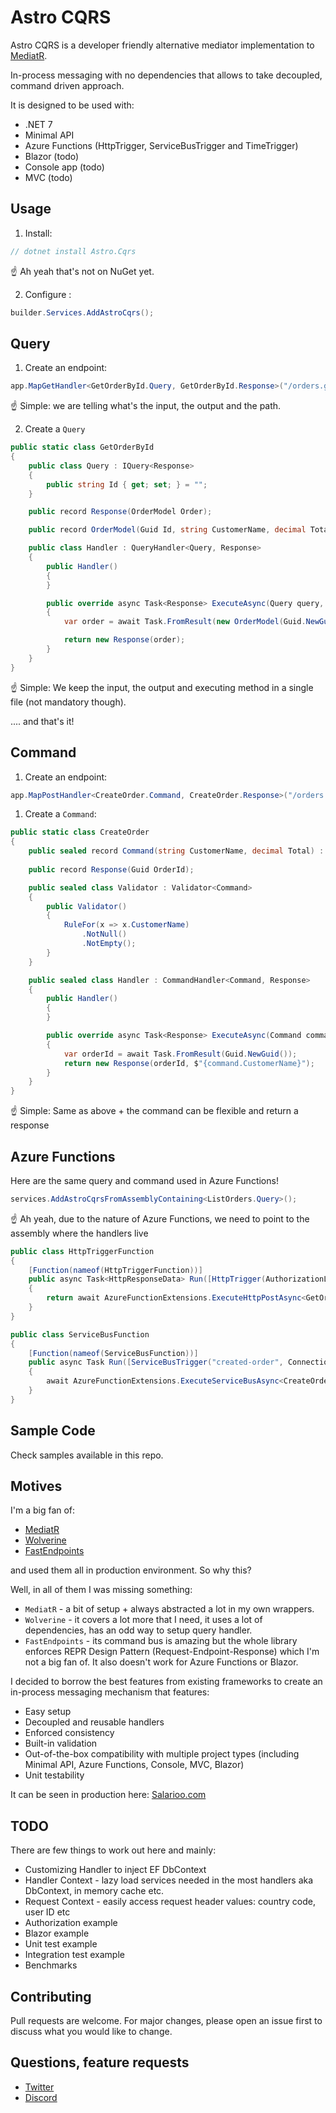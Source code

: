 # Astro CQRS

Astro CQRS is a developer friendly alternative mediator implementation to [MediatR](https://github.com/jbogard/MediatR).

In-process messaging with no dependencies that allows to take decoupled, command driven approach.

It is designed to be used with:

- .NET 7
- Minimal API
- Azure Functions (HttpTrigger, ServiceBusTrigger and TimeTrigger)
- Blazor (todo)
- Console app (todo)
- MVC (todo)

## Usage

1. Install:

```csharp
// dotnet install Astro.Cqrs
```

☝️ Ah yeah that's not on NuGet yet.


2. Configure :

```csharp
builder.Services.AddAstroCqrs();
```

## Query

1. Create an endpoint:

```csharp
app.MapGetHandler<GetOrderById.Query, GetOrderById.Response>("/orders.getById.{id}");
```

☝️ Simple: we are telling what's the input, the output and the path. 


2. Create a `Query`

```csharp
public static class GetOrderById
{
    public class Query : IQuery<Response>
    {
        public string Id { get; set; } = "";
    }

    public record Response(OrderModel Order);

    public record OrderModel(Guid Id, string CustomerName, decimal Total);

    public class Handler : QueryHandler<Query, Response>
    {
        public Handler()
        {
        }

        public override async Task<Response> ExecuteAsync(Query query, CancellationToken ct)
        {
            var order = await Task.FromResult(new OrderModel(Guid.NewGuid(), "Gavin Belson", 20));

            return new Response(order);
        }
    }
}
```

☝️ Simple: We keep the input, the output and executing method in a single file (not mandatory though). 

.... and that's it!

## Command

1. Create an endpoint:

```csharp
app.MapPostHandler<CreateOrder.Command, CreateOrder.Response>("/orders.create");
```

1. Create a `Command`:

```csharp
public static class CreateOrder
{
    public sealed record Command(string CustomerName, decimal Total) : ICommand<Response>;
    
    public record Response(Guid OrderId);

    public sealed class Validator : Validator<Command>
    {
        public Validator()
        {
            RuleFor(x => x.CustomerName)
                .NotNull()
                .NotEmpty();
        }
    }

    public sealed class Handler : CommandHandler<Command, Response>
    {
        public Handler()
        {
        }

        public override async Task<Response> ExecuteAsync(Command command, CancellationToken ct)
        {
            var orderId = await Task.FromResult(Guid.NewGuid());
            return new Response(orderId, $"{command.CustomerName}");
        }
    }
}
```

☝️ Simple: Same as above + the command can be flexible and return a response


## Azure Functions

Here are the same query and command used in Azure Functions!

```csharp
services.AddAstroCqrsFromAssemblyContaining<ListOrders.Query>();
```

☝️ Ah yeah, due to the nature of Azure Functions, we need to point to the assembly where the handlers live


```csharp
public class HttpTriggerFunction
{
    [Function(nameof(HttpTriggerFunction))]
    public async Task<HttpResponseData> Run([HttpTrigger(AuthorizationLevel.Anonymous, "get", "post")] HttpRequestData req)
    {
        return await AzureFunctionExtensions.ExecuteHttpPostAsync<GetOrderById.Query, GetOrderById.Response>(req);
    }
}
```


```csharp
public class ServiceBusFunction
{
    [Function(nameof(ServiceBusFunction))]
    public async Task Run([ServiceBusTrigger("created-order", Connection = "ConnectionStrings:ServiceBus")] string json, FunctionContext context)
    {
        await AzureFunctionExtensions.ExecuteServiceBusAsync<CreateOrder.Command, CreateOrder.Response>(json, JsonOptions.Defaults, context);
    }
}
```

## Sample Code

Check samples available in this repo. 

## Motives

I'm a big fan of:
- [MediatR](https://github.com/jbogard/MediatR)
- [Wolverine](https://github.com/JasperFx/wolverine)
- [FastEndpoints](https://fast-endpoints.com/)

and used them all in production environment. So why this?

Well, in all of them I was missing something:

- `MediatR` - a bit of setup + always abstracted a lot in my own wrappers.
- `Wolverine` - it covers a lot more that I need, it uses a lot of dependencies, has an odd way to setup query handler. 
- `FastEndpoints` - its command bus is amazing but the whole library enforces REPR Design Pattern (Request-Endpoint-Response) which I'm not a big fan of. It also doesn't work for Azure Functions or Blazor.

I decided to borrow the best features from existing frameworks to create an in-process messaging mechanism that features:

- Easy setup
- Decoupled and reusable handlers
- Enforced consistency
- Built-in validation
- Out-of-the-box compatibility with multiple project types (including Minimal API, Azure Functions, Console, MVC, Blazor)
- Unit testability

It can be seen in production here: [Salarioo.com](https://salarioo.com)


## TODO

There are few things to work out here and mainly:

- Customizing Handler to inject EF DbContext
- Handler Context - lazy load services needed in the most handlers aka DbContext, in memory cache etc. 
- Request Context - easily access request header values: country code, user ID etc
- Authorization example
- Blazor example
- Unit test example
- Integration test example
- Benchmarks

## Contributing

Pull requests are welcome. For major changes, please open an issue first to discuss what you would like to change.

## Questions, feature requests

- [Twitter](https://twitter.com/KedziorArtur)
- [Discord](https://discord.gg/j3vmcaZG)